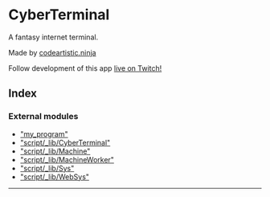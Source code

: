 
CyberTerminal
=============
A fantasy internet terminal.

Made by [codeartistic.ninja](http://the.codeartistic.ninja/)

Follow development of this app [live on Twitch!](https://www.twitch.tv/codeartisticninja)




## Index

### External modules

* ["my_program"](modules/_my_program_.md)
* ["script/_lib/CyberTerminal"](modules/_script__lib_cyberterminal_.md)
* ["script/_lib/Machine"](modules/_script__lib_machine_.md)
* ["script/_lib/MachineWorker"](modules/_script__lib_machineworker_.md)
* ["script/_lib/Sys"](modules/_script__lib_sys_.md)
* ["script/_lib/WebSys"](modules/_script__lib_websys_.md)



---

